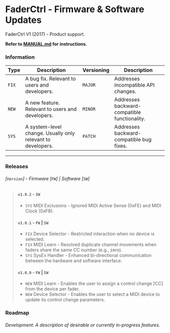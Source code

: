 # FaderCtrl - Firmware & Software Updates

FaderCtrl V1 (2017) - Product support. <p>
<strong> Refer to [MANUAL.md](MANUAL.md) for instructions. </strong>

### Information

| **Type** | **Description**                                             | **Versioning** | **Description**                              |
|----------|-------------------------------------------------------------|----------------|----------------------------------------------|
| `FIX`   | A bug fix. Relevant to users and developers.                | `MAJOR`        | Addresses incompatible API changes.          |
| `NEW`   | A new feature. Relevant to users and developers.            | `MINOR`        | Addresses backward-compatible functionality. |
| `SYS`   | A system-level change. Usually only relevant to developers. | `PATCH`        | Addresses backward-compatible bug fixes.     |

---
### Releases
<em><h6>[`Version`] - Firmware [`FW`]  | Software [`SW`]</h6></em>

> #### `v1.0.2` - `SW`
> - `SYS` MIDI Exclusions - Ignored MIDI Active Sense (0xFE) and MIDI Clock (0xF8).
>
> #### `v1.0.1` - `FW` | `SW`
> - `FIX` Device Selector - Restricted interaction when no device is selected.
> - `FIX` MIDI Learn - Resolved duplicate channel movements when faders share the same CC number (e.g., zero).
> - `SYS` SysEx Handler - Enhanced bi-directional communication between the hardware and software interface.
>
> #### `v1.0.0` - `FW` | `SW`
> - `NEW` MIDI Learn - Enables the user to assign a control change [CC] from the device per fader.
> - `NEW` Device Selector - Enables the user to select a MIDI device to update its control change parameters.

### Roadmap

<em><h6>Development: A description of desirable or currently in-progress features. </h6></em>
